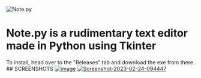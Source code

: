![Note.py](https://i.ibb.co/hXk9ws9/Proiect-nou.png)
<h1>Note.py is a rudimentary text editor made in Python using Tkinter</h1>
<body>To install, head over to the "Releases" tab and download the exe from there.</body>
## SCREENSHOTS
<a href="https://ibb.co/SscpyBG"><img src="https://i.ibb.co/yfpJPq7/image.png" alt="image" border="0"></a>
<a href="https://ibb.co/9HVWhpp"><img src="https://i.ibb.co/4RYp2FF/Screenshot-2023-02-24-094447.png" alt="Screenshot-2023-02-24-094447" border="0"></a>